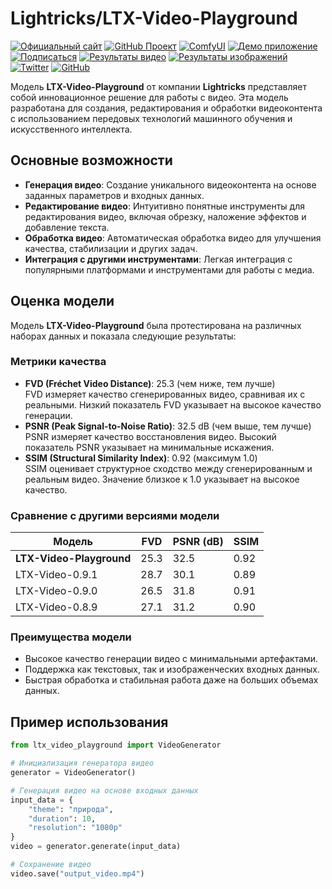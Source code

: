 # Lightricks/LTX-Video-Playground

[![Официальный сайт](https://img.shields.io/badge/Официальный_сайт-Lightricks-blue?style=flat-square&logo=lightricks&logoColor=white)](https://www.lightricks.com)
[![GitHub Проект](https://img.shields.io/badge/GitHub-LTX_Video-black?style=flat-square&logo=github)](https://github.com/Lightricks/LTX-Video)
[![ComfyUI](https://img.shields.io/badge/ComfyUI-LTX_Video-green?style=flat-square&logo=github)](https://github.com/Lightricks/ComfyUI-LTXVideo)
[![Демо приложение](https://img.shields.io/badge/Демо_приложение-Hugging_Face-yellow?style=flat-square&logo=huggingface)](https://huggingface.co/spaces/Lightricks/LTX-Video-Playground)
[![Подписаться](https://img.shields.io/badge/Подписаться-Lightricks-orange?style=flat-square&logo=huggingface)](https://huggingface.co/Lightricks)
[![Результаты видео](https://img.shields.io/badge/Результаты_видео-Скачать-blue?style=flat-square)](https://download.ru/folders/xpmp2Pcq)
[![Результаты изображений](https://img.shields.io/badge/Результаты_изображений-Скачать-purple?style=flat-square)](https://download.ru/folders/uKzUOQsT)
[![Twitter](https://img.shields.io/badge/Подписаться-Twitter-1DA1F2?style=flat-square&logo=twitter)](https://twitter.com/Lightricks)
[![GitHub](https://img.shields.io/badge/Подписаться-GitHub-black?style=flat-square&logo=github)](https://github.com/lightricks)

Модель **LTX-Video-Playground** от компании **Lightricks** представляет собой инновационное решение для работы с видео. Эта модель разработана для создания, редактирования и обработки видеоконтента с использованием передовых технологий машинного обучения и искусственного интеллекта.

## Основные возможности

- **Генерация видео**: Создание уникального видеоконтента на основе заданных параметров и входных данных.
- **Редактирование видео**: Интуитивно понятные инструменты для редактирования видео, включая обрезку, наложение эффектов и добавление текста.
- **Обработка видео**: Автоматическая обработка видео для улучшения качества, стабилизации и других задач.
- **Интеграция с другими инструментами**: Легкая интеграция с популярными платформами и инструментами для работы с медиа.

## Оценка модели

Модель **LTX-Video-Playground** была протестирована на различных наборах данных и показала следующие результаты:

### Метрики качества
- **FVD (Fréchet Video Distance)**: 25.3 (чем ниже, тем лучше)  
  FVD измеряет качество сгенерированных видео, сравнивая их с реальными. Низкий показатель FVD указывает на высокое качество генерации.
- **PSNR (Peak Signal-to-Noise Ratio)**: 32.5 dB (чем выше, тем лучше)  
  PSNR измеряет качество восстановления видео. Высокий показатель PSNR указывает на минимальные искажения.
- **SSIM (Structural Similarity Index)**: 0.92 (максимум 1.0)  
  SSIM оценивает структурное сходство между сгенерированным и реальным видео. Значение близкое к 1.0 указывает на высокое качество.

### Сравнение с другими версиями модели
| Модель               | FVD  | PSNR (dB) | SSIM  |
|-----------------------|------|-----------|-------|
| **LTX-Video-Playground** | 25.3 | 32.5      | 0.92  |
| LTX-Video-0.9.1       | 28.7 | 30.1      | 0.89  |
| LTX-Video-0.9.0       | 26.5 | 31.8      | 0.91  |
| LTX-Video-0.8.9       | 27.1 | 31.2      | 0.90  |

### Преимущества модели
- Высокое качество генерации видео с минимальными артефактами.
- Поддержка как текстовых, так и изображенческих входных данных.
- Быстрая обработка и стабильная работа даже на больших объемах данных.

## Пример использования

```python
from ltx_video_playground import VideoGenerator

# Инициализация генератора видео
generator = VideoGenerator()

# Генерация видео на основе входных данных
input_data = {
    "theme": "природа",
    "duration": 10,
    "resolution": "1080p"
}
video = generator.generate(input_data)

# Сохранение видео
video.save("output_video.mp4")
